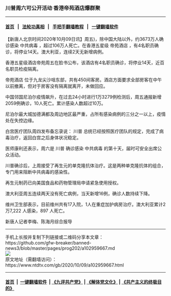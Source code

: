 ### 川普周六可公开活动 香港帝苑酒店爆群聚
------------------------

#### [首页](https://github.com/gfw-breaker/banned-news3/blob/master/README.md) &nbsp;&nbsp;|&nbsp;&nbsp; [法轮功真相](https://github.com/begood0513/basic/blob/master/README.md)  &nbsp;&nbsp;|&nbsp;&nbsp; [手把手翻墙教程](https://github.com/gfw-breaker/guides/wiki)  &nbsp;&nbsp;|&nbsp;&nbsp; [一键翻墙软件](https://github.com/gfw-breaker/nogfw/blob/master/README.md)  



<div><div class="post_content" itemprop="articleBody">
 <p>
  【新唐人北京时间2020年10月09日讯】周五)，除中国大陆以外，约3673万人确诊感染
  <ok href="https://www.ntdtv.com/gb/中共病毒.htm">
   中共病毒
  </ok>
  ，超过106万人死亡。在香港五星级
  <ok href="https://www.ntdtv.com/gb/帝苑酒店.htm">
   帝苑酒店
  </ok>
  ，有4名职员确诊，将停业14天。澳大利亚，连续2天无新增病例。
 </p>
 <p>
  香港五星级酒店帝苑周五在脸书公布，该酒店有4名职员确诊，将停业14天，近百名职员检疫隔离。
 </p>
 <p>
  <ok href="https://www.ntdtv.com/gb/帝苑酒店.htm">
   帝苑酒店
  </ok>
  位于九龙尖沙咀东部，共有450间客房。酒店方面要求全部房客在中午以前撤离，但对于房客没有隔离就离开，未做回应。
 </p>
 <p>
  中国邻国尼泊尔疫情飙升，在过去24小时进行1万3279例检测后，周五通报新增2059例确诊，10人死亡。累计感染人数超过10万。
 </p>
 <p>
  尼泊尔最大城加德满都及周边地区最严重，占所有感染病例的三分之一以上，疫情处在失控边缘。
 </p>
 <p>
  白宫医疗团队周四发布备忘录说：
  <ok href="https://www.ntdtv.com/gb/川普.htm">
   川普
  </ok>
  总统已经按照医疗团队的规定，完成了病毒治疗，返回白宫之后身体状况稳定。
 </p>
 <p>
  医师康利还表示，周六是
  <ok href="https://www.ntdtv.com/gb/川普.htm">
   川普
  </ok>
  确诊感染
  <ok href="https://www.ntdtv.com/gb/中共病毒.htm">
   中共病毒
  </ok>
  的第十天，届时可安全出席公众活动。
 </p>
 <p>
  川普确诊后，上周接受了再生元的单克隆抗体治疗。这是两种单克隆抗体的组合，专门用来阻断中共病毒的感染性。
 </p>
 <p>
  再生元制药已向美国食品和药物管理局申请紧急使用授权。
 </p>
 <p>
  澳大利亚周五连续两天没有死亡病例，当天新增16例，确诊人数持续下降。
 </p>
 <p>
  维州卫生部表示，目前维州共有17入院，1人在重症加护病房治疗。澳大利亚累计2万7,222 人感染，897 人死亡。
 </p>
 <p>
  新唐人记者李梅、陈海月综合报导
 </p>
 <div class="single_ad">
 </div>
</div>
</div>
<hr/>
手机上长按并复制下列链接或二维码分享本文章：<br/>
https://github.com/gfw-breaker/banned-news3/blob/master/pages/prog202/a102959667.md <br/>
<a href='https://github.com/gfw-breaker/banned-news3/blob/master/pages/prog202/a102959667.md'><img src='https://github.com/gfw-breaker/banned-news3/blob/master/pages/prog202/a102959667.md.png'/></a> <br/>
原文地址（需翻墙访问）：https://www.ntdtv.com/gb/2020/10/09/a102959667.html


------------------------
#### [首页](https://github.com/gfw-breaker/banned-news3/blob/master/README.md) &nbsp;|&nbsp; [一键翻墙软件](https://github.com/gfw-breaker/nogfw/blob/master/README.md) &nbsp;| [《九评共产党》](https://github.com/gfw-breaker/9ping.md/blob/master/README.md#九评之一评共产党是什么) | [《解体党文化》](https://github.com/gfw-breaker/jtdwh.md/blob/master/README.md) | [《共产主义的终极目的》](https://github.com/gfw-breaker/gczydzjmd.md/blob/master/README.md)


<img src='http://gfw-breaker.win/banned-news3/pages/prog202/a102959667.md' width='0px' height='0px'/>